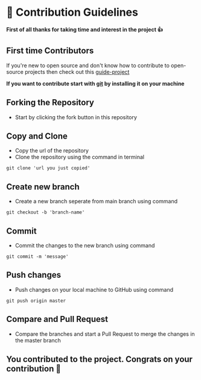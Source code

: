 # 🙌 Contribution Guidelines

**First of all thanks for taking time and interest in the project 👍**

## First time Contributors
If you're new to open source and don't know how to contribute to open-source projects then check out this [guide-project](https://github.com/firstcontributions/first-contributions) 

**If you want to contribute start with [git](https://git-scm.com/) by installing it on your machine**

## Forking the Repository
- Start by clicking the fork button in this repository

## Copy and Clone
- Copy the url of the repository
- Clone the repository using the command in terminal 
```
git clone 'url you just copied'
```

## Create new branch
- Create a new branch seperate from main branch using command 
```
git checkout -b 'branch-name'
```

## Commit
- Commit the changes to the new branch using command 
```
git commit -m 'message'
```

## Push changes
- Push changes on your local machine to GitHub using command 
```
git push origin master
```

## Compare and Pull Request
- Compare the branches and start a Pull Request to merge the changes in the master branch

## You contributed to the project. Congrats on your contribution 🎉
